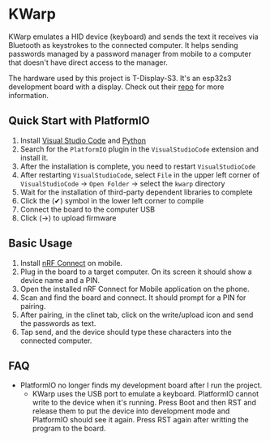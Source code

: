 # KWarp

KWarp emulates a HID device (keyboard) and sends the text it receives via Bluetooth as keystrokes to the connected computer. It helps sending passwords managed by a password manager from mobile to a computer that doesn't have direct access to the manager.

The hardware used by this project is T-Display-S3. It's an esp32s3 development board with a display. Check out their [repo](https://github.com/Xinyuan-LilyGO/T-Display-S3) for more information.

## Quick Start with PlatformIO

1. Install [Visual Studio Code](https://code.visualstudio.com/) and [Python](https://www.python.org/)
2. Search for the `PlatformIO` plugin in the `VisualStudioCode` extension and install it.
3. After the installation is complete, you need to restart `VisualStudioCode`
4. After restarting `VisualStudioCode`, select `File` in the upper left corner of `VisualStudioCode` -> `Open Folder` -> select the `kwarp` directory
5. Wait for the installation of third-party dependent libraries to complete
6. Click the (✔) symbol in the lower left corner to compile
7. Connect the board to the computer USB
8. Click (→) to upload firmware

## Basic Usage

1. Install [nRF Connect](https://play.google.com/store/apps/details?id=no.nordicsemi.android.mcp&pli=1) on mobile.
2. Plug in the board to a target computer. On its screen it should show a device name and a PIN.
3. Open the installed nRF Connect for Mobile application on the phone.
4. Scan and find the board and connect. It should prompt for a PIN for pairing.
5. After pairing, in the clinet tab, click on the write/upload icon and send the passwords as text.
6. Tap send, and the device should type these characters into the connected computer.

## FAQ

- PlatformIO no longer finds my development board after I run the project.
  - KWarp uses the USB port to emulate a keyboard. PlatformIO cannot write to the device when it's running. Press Boot and then RST and release them to put the device into development mode and PlatformIO should see it again. Press RST again after writting the program to the board.
